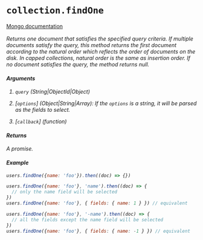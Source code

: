 # `collection.findOne`

[Mongo documentation <i class="fa fa-external-link" style="position: relative; top: 2px;" />](http://mongodb.github.io/node-mongodb-native/2.0/api/Collection.html#findOne)

Returns one document that satisfies the specified query criteria. If multiple documents satisfy the query, this method returns the first document according to the natural order which reflects the order of documents on the disk. In capped collections, natural order is the same as insertion order. If no document satisfies the query, the method returns null.

#### Arguments

1. `query` *(String|ObjectId|Object)*

2. [`options`] *(Object|String|Array)*: If the `options` is a string, it will be parsed as the fields to select.

3. [`callback`] *(function)*

#### Returns

A promise.

#### Example

```js
users.findOne({name: 'foo'}).then((doc) => {})
```
```js
users.findOne({name: 'foo'}, 'name').then((doc) => {
  // only the name field will be selected
})
users.findOne({name: 'foo'}, { fields: { name: 1 } }) // equivalent

users.findOne({name: 'foo'}, '-name').then((doc) => {
  // all the fields except the name field will be selected
})
users.findOne({name: 'foo'}, { fields: { name: -1 } }) // equivalent
```
